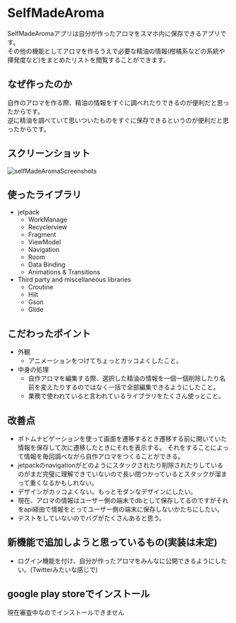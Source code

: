 # SelfMadeAroma
SelfMadeAromaアプリは自分が作ったアロマをスマホ内に保存できるアプリです。<br>
その他の機能としてアロマを作るうえで必要な精油の情報(柑橘系などの系統や揮発度など)をまとめたリストを閲覧することができます。

## なぜ作ったのか
自作のアロマを作る際、精油の情報をすぐに調べれたりできるのが便利だと思ったからです。<br>
逆に精油を調べていて思いついたものをすぐに保存できるというのが便利だと思ったからです。

## スクリーンショット
![selfMadeAromaScreenshots](https://user-images.githubusercontent.com/98923767/155232110-bc2bf331-c4be-4cd3-a1d7-85167836ca38.png)

## 使ったライブラリ
- jetpack
  - WorkManage
  - Recyclerview
  - Fragment
  - ViewModel
  - Navigation
  - Room
  - Data Binding
  - Animations & Transitions
- Third party and miscellaneous libraries
  - Croutine
  - Hilt
  - Gson
  - Glide
 
## こだわったポイント
- 外観
  - アニメーションをつけてちょっとカッコよくしたこと。
- 中身の処理
  - 自作アロマを編集する際、選択した精油の情報を一個一個削除したり名前を変えたりするのではなく一括で全部編集できるようにしたこと。
  - 業務で使われていると言われているライブラリをたくさん使っとこと。

## 改善点
- ボトムナビゲーションを使って画面を遷移するとき遷移する前に開いていた情報を保存して次に遷移したときにそれを表示する。
それをすることによって情報を毎回調べながら自作アロマをつくることができる。
- jetpackのnavigationがどのようにスタックされたり削除されたりしているのがまだ完璧に理解できていないので長い間つかっているとスタックが溜まって重くなるかもしれない。
- デザインがカッコよくない。もっとモダンなデザインにしたい。
- 現在、アロマの情報はユーザー側の端末でdbとして保存してるのですがそれをapi経由で情報をとってユーザー側の端末に保存しないかたちにしたい。
- テストをしていないのでバグがたくさんあると思う。

## 新機能で追加しようと思っているもの(実装は未定)
- ログイン機能を付け、自分が作ったアロマをみんなに公開できるようにしたい。(Twitterみたいな感じで)

## google play storeでインストール
現在審査中なのでインストールできません
